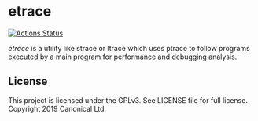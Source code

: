 # etrace
[![Actions Status](https://github.com/anonymouse64/etrace/workflows/go/badge.svg)](https://github.com/anonymouse64/etrace/actions)

_etrace_ is a utility like strace or ltrace which uses ptrace to follow programs executed by a main program for performance and debugging analysis.

## License
This project is licensed under the GPLv3. See LICENSE file for full license. Copyright 2019 Canonical Ltd.
